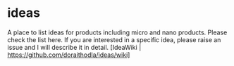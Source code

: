 # ideas

A place to list ideas for products including micro and nano products. Please check the list here. If you are interested in a specific idea, please raise an issue and I will describe it in detail. 
[IdeaWiki | https://github.com/doraithodla/ideas/wiki]
